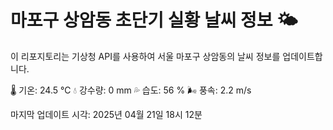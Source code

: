 
# 마포구 상암동 초단기 실황 날씨 정보 🌤️

이 리포지토리는 기상청 API를 사용하여 서울 마포구 상암동의 날씨 정보를 업데이트합니다. 

🌡️ 기온: 24.5 ℃
💧 강수량: 0 mm
💦 습도: 56 %
🌬️ 풍속: 2.2 m/s

마지막 업데이트 시각: 2025년 04월 21일 18시 12분    
